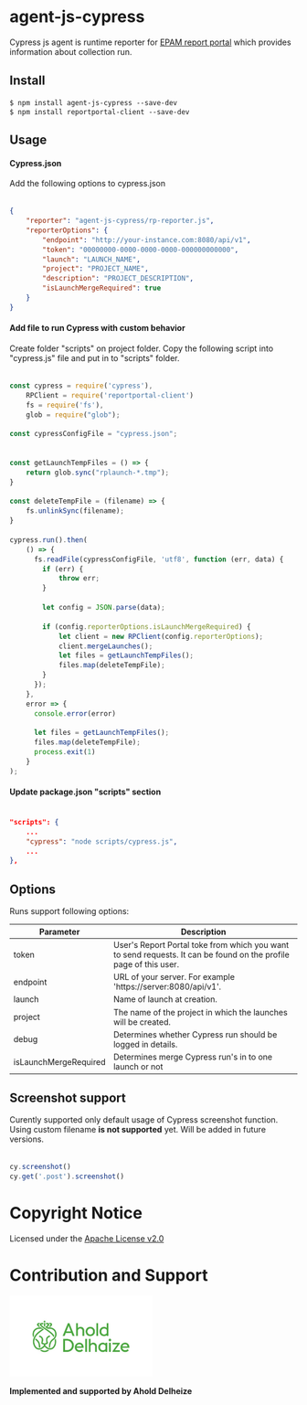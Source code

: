 # agent-js-cypress

Cypress js agent is runtime reporter for [EPAM report portal](https://github.com/reportportal/reportportal) which provides information about collection run.

## Install


```console
$ npm install agent-js-cypress --save-dev
$ npm install reportportal-client --save-dev
```

## Usage


#### Cypress.json

Add the following options to cypress.json


```json

{
    "reporter": "agent-js-cypress/rp-reporter.js",
    "reporterOptions": {
        "endpoint": "http://your-instance.com:8080/api/v1",
        "token": "00000000-0000-0000-0000-000000000000",
        "launch": "LAUNCH_NAME",
        "project": "PROJECT_NAME",
        "description": "PROJECT_DESCRIPTION",
        "isLaunchMergeRequired": true
    }
}

```


#### Add file to run Cypress with custom behavior

Create folder "scripts" on project folder. Copy the following script into "cypress.js" file and put in to "scripts"
folder.

```javascript

const cypress = require('cypress'),
    RPClient = require('reportportal-client')
    fs = require('fs'),
    glob = require("glob");

const cypressConfigFile = "cypress.json";


const getLaunchTempFiles = () => {
    return glob.sync("rplaunch-*.tmp");
}

const deleteTempFile = (filename) => {
    fs.unlinkSync(filename);
}

cypress.run().then(
    () => {
      fs.readFile(cypressConfigFile, 'utf8', function (err, data) {
        if (err) {
            throw err;
        }

        let config = JSON.parse(data);

        if (config.reporterOptions.isLaunchMergeRequired) {
            let client = new RPClient(config.reporterOptions);
            client.mergeLaunches();
            let files = getLaunchTempFiles();
            files.map(deleteTempFile);
        }
      });
    },
    error => {
      console.error(error)

      let files = getLaunchTempFiles();
      files.map(deleteTempFile);
      process.exit(1)
    }
);

```

#### Update package.json "scripts" section

```json

"scripts": {
    ...
    "cypress": "node scripts/cypress.js",
    ...
},

```

## Options

Runs support following options:

| Parameter             | Description                                                                                                       |
| --------------------- | ----------------------------------------------------------------------------------------------------------------- |
| token                 | User's Report Portal toke from which you want to send requests. It can be found on the profile page of this user. |
| endpoint              | URL of your server. For example 'https://server:8080/api/v1'.                                                     |
| launch                | Name of launch at creation.                                                                                       |
| project               | The name of the project in which the launches will be created.                                                    |
| debug                 | Determines whether Cypress run should be logged in details.                                                       |
| isLaunchMergeRequired | Determines merge Cypress run's in to one launch or not                                                            |

## Screenshot support

Curently supported only default usage of Cypress screenshot function. Using custom filename **is not supported** yet. Will be added in future versions.

```javascript

cy.screenshot()
cy.get('.post').screenshot()

```

# Copyright Notice

Licensed under the [Apache License v2.0](LICENSE)

# Contribution and Support

<img src="img/ahold-delhaize-logo-green.jpg" width="250">

**Implemented and supported by Ahold Delheize**
